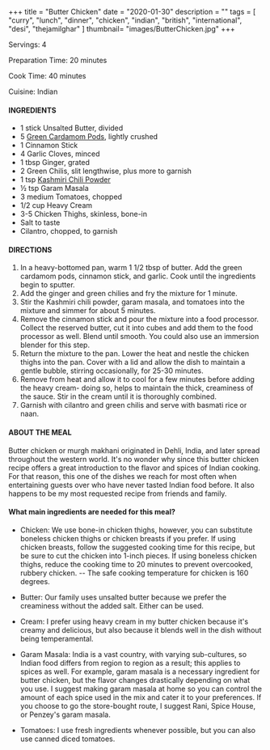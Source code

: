 +++
title = "Butter Chicken"
date = "2020-01-30"
description = ""
tags = [
    "curry",
    "lunch",
    "dinner",
    "chicken",
    "indian", 
    "british", 
    "international",
    "desi",
    "thejamilghar"
]
thumbnail= "images/ButterChicken.jpg"
+++

Servings: 4 <!--more-->

Preparation Time: 20 minutes 

Cook Time: 40 minutes 

Cuisine: Indian

#### INGREDIENTS 

* 1 stick Unsalted Butter, divided 
* 5 [Green Cardamom Pods](https://amzn.to/3tZaNOd), lightly crushed
* 1 Cinnamon Stick
* 4 Garlic Cloves, minced
* 1 tbsp Ginger, grated
* 2 Green Chilis, slit lengthwise, plus more to garnish
* 1 tsp [Kashmiri Chili Powder](https://amzn.to/3jP2lMC) 
* ½ tsp Garam Masala
* 3 medium Tomatoes, chopped 
* 1/2 cup Heavy Cream
* 3-5 Chicken Thighs, skinless, bone-in
* Salt to taste
* Cilantro, chopped, to garnish

#### DIRECTIONS 

1. In a heavy-bottomed pan, warm 1 1/2 tbsp of butter. Add the green cardamom pods, cinnamon stick, and garlic. Cook until the ingredients begin to sputter.
2. Add the ginger and green chilies and fry the mixture for 1 minute.
3. Stir the Kashmiri chili powder, garam masala, and tomatoes into the mixture and simmer for about 5 minutes. 
4. Remove the cinnamon stick and pour the mixture into a food processor. Collect the reserved butter, cut it into cubes and add them to the food processor as well. Blend until smooth. You could also use an immersion blender for this step.  
5. Return the mixture to the pan. Lower the heat and nestle the chicken thighs into the pan. Cover with a lid and allow the dish to maintain a gentle bubble, stirring occasionally, for 25-30 minutes. 
6. Remove from heat and allow it to cool for a few minutes before adding the heavy cream- doing so, helps to maintain the thick, creaminess of the sauce. Stir in the cream until it is thoroughly combined. 
7. Garnish with cilantro and green chilis and serve with basmati rice or naan.

#### ABOUT THE MEAL

Butter chicken or murgh makhani originated in Dehli, India, and later spread throughout the western world. It's no wonder why since this butter chicken recipe offers a great introduction to the flavor and spices of Indian cooking. For that reason, this one of the dishes we reach for most often when entertaining guests over who have never tasted Indian food before. It also happens to be my most requested recipe from friends and family. 

#### What main ingredients are needed for this meal?

* Chicken: We use bone-in chicken thighs, however, you can substitute boneless chicken thighs or chicken breasts if you prefer. If using chicken breasts, follow the suggested cooking time for this recipe, but be sure to cut the chicken into 1-inch pieces. If using boneless chicken thighs, reduce the cooking time to 20 minutes to prevent overcooked, rubbery chicken. 
-- The safe cooking temperature for chicken is 160 degrees. 

* Butter: Our family uses unsalted butter because we prefer the creaminess without the added salt. Either can be used. 

* Cream: I prefer using heavy cream in my butter chicken because it's creamy and delicious, but also because it blends well in the dish without being temperamental. 

* Garam Masala: India is a vast country, with varying sub-cultures, so Indian food differs from region to region as a result; this applies to spices as well. For example, garam masala is a necessary ingredient for butter chicken, but the flavor changes drastically depending on what you use. I suggest making garam masala at home so you can control the amount of each spice used in the mix and cater it to your preferences. If you choose to go the store-bought route, I suggest Rani, Spice House, or Penzey's garam masala. 

* Tomatoes: I use fresh ingredients whenever possible, but you can also use canned diced tomatoes. 
